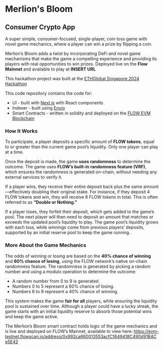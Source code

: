 # Merlion's Bloom 

## Consumer Crypto App 

A super simple, consumer-focused, single-player, coin toss game with novel game mechanics, where a player can win a prize by flipping a coin.

Merlion’s Bloom adds a twist by incorporating DeFi and novel game mechanisms that make the game a compelling experience and providing its players with real opportunities to win prizes. Deployed live on the **Flow Mainnet** and available to play at **INSERT URL**

This hackathon project was built at the [ETHGlobal Singapore 2024 Hackathon](https://ethglobal.com/events/singapore2024)


This code repository contains the code for:
- UI - built with [Next.js](https://nextjs.org/) with React components
- Indexer - built using [Envio](https://envio.dev/)
- Smart Contracts - written in solidity and deployed on the [FLOW EVM Blockchain](https://flow.com/)

### How It Works

To participate, a player deposits a specific amount of **FLOW tokens**, equal to or greater than the current game pool’s liquidity. Only one player can play at a time.

Once the deposit is made, the game **uses randomness** to determine the outcome. The game uses **FLOW’s built-in randomness feature (VRF)**, which ensures the randomness is generated on-chain, without needing any external services to verify it.

If a player wins, they receive their entire deposit back plus the same amount—effectively doubling their original stake. For instance, if they deposit 4 FLOW tokens and win, they will receive 8 FLOW tokens in total. This is often referred to as **“Double or Nothing.”**

If a player loses, they forfeit their deposit, which gets added to the game’s pool. The next player will then need to deposit an amount that matches or exceeds the updated pool’s liquidity to play.
The game pool’s liquidity grows with each loss, while winnings come from previous players’ deposits, supported by an initial reserve pool to keep the game running.

### More About the Game Mechanics

The odds of winning or losing are based on the **40% chance of winning** and **60% chance of losing**, using the FLOW network’s native on-chain randomness feature. The randomness is generated by picking a random number and using a modulo operation to determine the outcome:
- A random number from 0 to 9 is generated.
- Numbers 0 to 5 represent a 60% chance of losing.
- Numbers 6 to 9 represent a 40% chance of winning.

This system makes the game **fair for all** players, while ensuring the liquidity pool is sustained over time. Although a player could have a lucky streak, the game starts with an initial liquidity reserve to absorb those potential wins and keep the game active.

The Merlion’s Bloom smart contract holds logic of the game mechanics and is live and deployed on FLOW’s Mainnet, available to view here: https://evm-testnet.flowscan.io/address/0x992ca660013553acfC1649418C490d91B4Ce5E42

